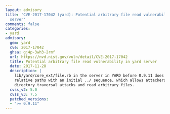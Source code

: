 ```yaml
---
layout: advisory
title: 'CVE-2017-17042 (yard): Potential arbitrary file read vulnerability in yard
  server'
comments: false
categories:
- yard
advisory:
  gem: yard
  cve: 2017-17042
  ghsa: gj4p-3wh3-2rmf
  url: https://nvd.nist.gov/vuln/detail/CVE-2017-17042
  title: Potential arbitrary file read vulnerability in yard server
  date: 2017-11-28
  description: |
    lib/yard/core_ext/file.rb in the server in YARD before 0.9.11 does not block
    relative paths with an initial ../ sequence, which allows attackers to conduct
    directory traversal attacks and read arbitrary files.
  cvss_v2: 5.0
  cvss_v3: 7.5
  patched_versions:
  - ">= 0.9.11"
---
```

